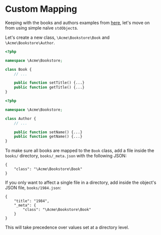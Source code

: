 # Custom Mapping

Keeping with the books and authors examples from [here](03-Storing_Data.md), let's move on from using simple naïve `stdObject`s.

Let's create a new class, `\Acme\Bookstore\Book` and `\Acme\Bookstore\Author`.

```php
<?php

namespace \Acme\Bookstore;

class Book {
    // ...

    public function setTitle() {...}
    public function getTitle() {...}
}

```

```php
<?php

namespace \Acme\Bookstore;

class Author {
    // ...

    public function setName() {...}
    public function getName() {...}
}

```

To make sure all books are mapped to the `Book` class, add a file inside the `books/` directory, `books/_meta.json` with the following JSON:

    {
        "class": "\Acme\Bookstore\Book"
    }

If you only want to affect a single file in a directory, add inside the object's JSON file, `books/1984.json`:

    {
        "title": "1984",
        "_meta": {
            "class": "\Acme\Bookstore\Book"
        }
    }

This will take precedence over values set at a directory level.